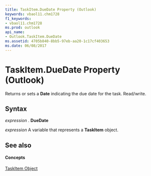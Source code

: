 ```yaml
---
title: TaskItem.DueDate Property (Outlook)
keywords: vbaol11.chm1728
f1_keywords:
- vbaol11.chm1728
ms.prod: outlook
api_name:
- Outlook.TaskItem.DueDate
ms.assetid: 4705b840-8bb5-97eb-aa20-1c17cf403653
ms.date: 06/08/2017
---
```



# TaskItem.DueDate Property (Outlook)

Returns or sets a **Date** indicating the due date for the task. Read/write.


## Syntax

 _expression_ . **DueDate**

 _expression_ A variable that represents a **TaskItem** object.


## See also


#### Concepts


[TaskItem Object](taskitem-object-outlook.md)

